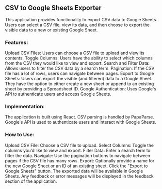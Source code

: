 ## CSV to Google Sheets Exporter
This application provides functionality to export CSV data to Google Sheets. Users can select a CSV file, view its data, and then choose to export the visible data to a new or existing Google Sheet.

### Features:
Upload CSV Files: Users can choose a CSV file to upload and view its contents.
Toggle Columns: Users have the ability to select which columns from the CSV they would like to view and export.
Search and Filter Data: Allows users to filter the CSV data by a search term.
Pagination: If the CSV file has a lot of rows, users can navigate between pages.
Export to Google Sheets: Users can export the visible (and filtered) data to a Google Sheet. They have the option to either create a new sheet or append to an existing sheet by providing a Spreadsheet ID.
Google Authentication: Uses Google's API to authenticate users and access Google Sheets.

### Implementation:
The application is built using React.
CSV parsing is handled by PapaParse.
Google's API is used to authenticate users and interact with Google Sheets.

### How to Use:
Upload CSV File: Choose a CSV file to upload.
Select Columns: Toggle the columns you'd like to view and export.
Filter Data: Enter a search term to filter the data.
Navigate: Use the pagination buttons to navigate between pages if the CSV file has many rows.
Export:
Optionally provide a name for the new Google Sheet or an ID of an existing sheet.
Click the "Export to Google Sheets" button.
The exported data will be available in Google Sheets. Any feedback or error messages will be displayed in the feedback section of the application.
